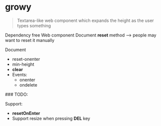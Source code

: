 # growy
> Textarea-like web component which expands the height as the user types something

Dependency free
Web component
Document **reset** method --> people may want to reset it manually

Document
  - reset-onenter
  - min-height
  - **clear**
  - Events: 
      - onenter
      - ondelete
      
### TODO:

Support: 

  - **resetOnEnter**
  - Support resize when pressing **DEL** key